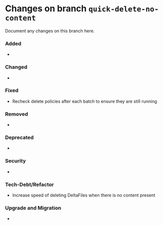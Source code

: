 # Changes on branch `quick-delete-no-content`
Document any changes on this branch here.
### Added
- 

### Changed
- 

### Fixed
- Recheck delete policies after each batch to ensure they are still running

### Removed
- 

### Deprecated
- 

### Security
- 

### Tech-Debt/Refactor
- Increase speed of deleting DeltaFiles when there is no content present 

### Upgrade and Migration
- 
